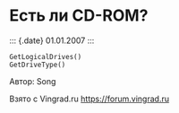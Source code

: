 Есть ли CD-ROM?
===============

::: {.date}
01.01.2007
:::

    GetLogicalDrives()
    GetDriveType() 

Автор: Song

Взято с Vingrad.ru <https://forum.vingrad.ru>
